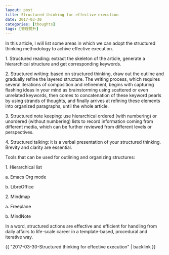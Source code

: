 ```yaml
---
layout: post
title: Structured thinking for effective execution
date: 2017-03-30
categories: [thoughts]
tags: [管理提升]
---
```


In this article, I will list some areas in which we can adopt the structured thinking methodology to achive effective execution.

1\. Structured reading: extract the skeleton of the article, generate a hierarchical structure and get corresponding keywords.

2\. Structured writing: based on structured thinking, draw out the outline and gradually refine the layered structure. The writing process, which requires several iterations of composition and refinement, begins with capturing flashing ideas in your mind as brainstorming using scattered or even unrelated keywords, then comes to concatenation of these keyword pearls by using strands of thoughts, and finally arrives at refining these elements into organized paragraphs, until the whole article.

3\. Structured note keeping: use hierarchical ordered (with numbering) or unordered (without numbering) lists to record information coming from different media, which can be further reviewed from different levels or perspectives.

4\. Structured talking: it is a verbal presentation of your structured thinking. Brevity and clarity are essential.

Tools that can be used for outlining and organizing structures:

1\. Hierarchical list

a. Emacs Org mode

b. LibreOffice

2\. Mindmap

a. Freeplane

b. MindNote

In a word, structured actions are effective and efficient for handling from daily affairs to life-scale career in a template-based, procedural and iterative way.

{{ "2017-03-30-Structured thinking for effective execution" | backlink }}
